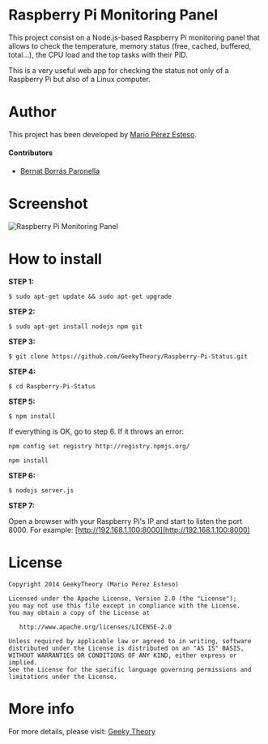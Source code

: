 Raspberry Pi Monitoring Panel
===================

This project consist on a Node.js-based Raspberry Pi monitoring panel that allows to check the temperature, memory status (free, cached, buffered, total...), the CPU load and the top tasks with their PID. 

This is a very useful web app for checking the status not only of a Raspberry Pi but also of a Linux computer.

# Author

This project has been developed by [Mario Pérez Esteso](http://github.com/marioperezesteso "Mario Pérez Esteso").

#### Contributors

* [Bernat Borrás Paronella](http://github.com/alorma "Bernat Borrás Paronella")

# Screenshot
![Raspberry Pi Monitoring Panel](http://i1.wp.com/geekytheory.com/wp-content/uploads/2013/12/panel-monitorizacion-raspberry-pi-node-js.png "Raspberry Pi Monitoring Panel")

# How to install

**STEP 1:**
~~~
$ sudo apt-get update && sudo apt-get upgrade
~~~
**STEP 2:**
~~~
$ sudo apt-get install nodejs npm git
~~~
**STEP 3:**
~~~
$ git clone https://github.com/GeekyTheory/Raspberry-Pi-Status.git
~~~
**STEP 4:**
~~~
$ cd Raspberry-Pi-Status
~~~
**STEP 5:**
~~~
$ npm install
~~~
If everything is OK, go to step 6. If it throws an error:
~~~
npm config set registry http://registry.npmjs.org/
~~~
~~~
npm install
~~~
**STEP 6:**
~~~
$ nodejs server.js
~~~
**STEP 7:**

Open a browser with your Raspberry Pi's IP and start to listen the port 8000. For example: [http://192.168.1.100:8000](http://192.168.1.100:8000)


# License
~~~~~~
Copyright 2014 GeekyTheory (Mario Pérez Esteso)

Licensed under the Apache License, Version 2.0 (the "License");
you may not use this file except in compliance with the License.
You may obtain a copy of the License at

   http://www.apache.org/licenses/LICENSE-2.0

Unless required by applicable law or agreed to in writing, software
distributed under the License is distributed on an "AS IS" BASIS,
WITHOUT WARRANTIES OR CONDITIONS OF ANY KIND, either express or implied.
See the License for the specific language governing permissions and
limitations under the License.
~~~~~~~

# More info

For more details, please visit: [Geeky Theory](http://geekytheory.com/panel-de-monitorizacion-para-raspberry-pi-con-node-js/ "Geeky Theory")
